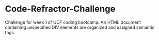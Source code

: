 # Code-Refractor-Challenge
Challenge for week 1 of UCF coding bootcamp. An HTML document containing unspecified DIV elements are organized and assigned semantic tags.
